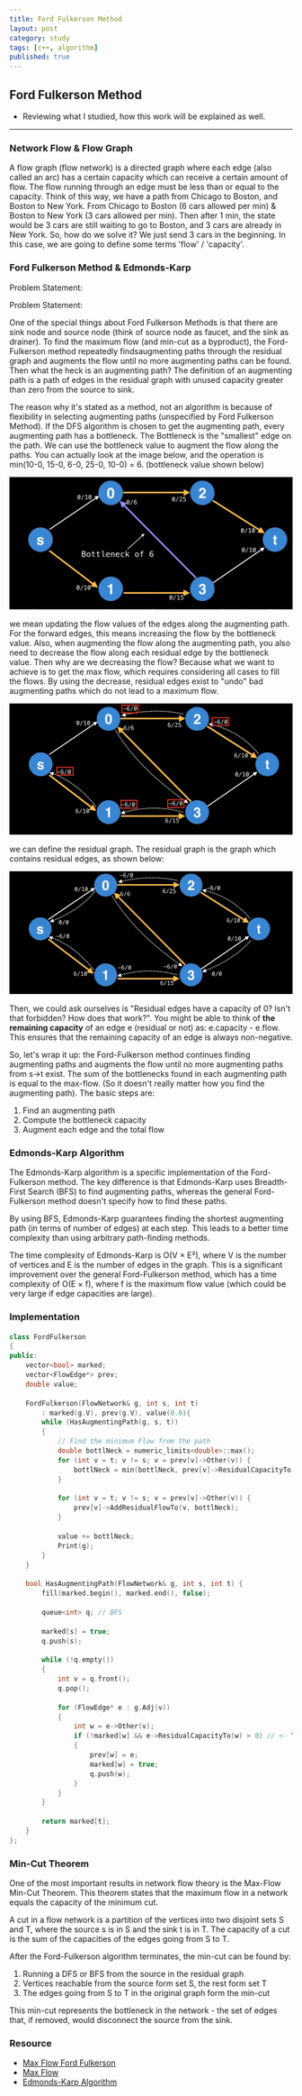 ```yaml
---
title: Ford Fulkerson Method
layout: post
category: study
tags: [c++, algorithm]
published: true
---
```


## Ford Fulkerson Method

* Reviewing what I studied, how this work will be explained as well. 
---

### Network Flow & Flow Graph

A flow graph (flow network) is a directed graph where each edge (also called an arc) has a certain capacity which can receive a certain amount of flow. The flow running through an edge must be less than or equal to the capacity. Think of this way, we have a path from Chicago to Boston, and Boston to New York. From Chicago to Boston (6 cars allowed per min) & Boston to New York (3 cars allowed per min). Then after 1 min, the state would be 3 cars are still waiting to go to Boston, and 3 cars are already in New York. So, how do we solve it? We just send 3 cars in the beginning. In this case, we are going to define some terms 'flow' / 'capacity'.

### Ford Fulkerson Method & Edmonds-Karp
Problem Statement:

Problem Statement:

One of the special things about Ford Fulkerson Methods is that there are sink node and source node (think of source node as faucet, and the sink as drainer).
To find the maximum flow (and min-cut as a byproduct), the Ford-Fulkerson method repeatedly findsaugmenting paths through the residual graph and augments the flow until no more augmenting paths can be found. Then what the heck is an augmenting path? The definition of an augmenting path is a path of edges in the residual graph with unused capacity greater than zero from the source to sink.

The reason why it's stated as a method, not an algorithm is because of flexibility in selecting augmenting paths (unspecified by Ford Fulkerson Method). If the DFS algorithm is chosen to get the augmenting path, every augmenting path has a bottleneck. The Bottleneck is the "smallest" edge on the path. We can use the bottleneck value to augment the flow along the paths. You can actually look at the image below, and the operation is min(10-0, 15-0, 6-0, 25-0, 10-0) = 6. (bottleneck value shown below)

![Bottleneck](../../../assets/img/photo/3-09-2024/bottleneck.png)

we mean updating the flow values of the edges along the augmenting path. For the forward edges, this means increasing the flow by the bottleneck value. Also, when augmenting the flow along the augmenting path, you also need to decrease the flow along each residual edge by the bottleneck value. Then why are we decreasing the flow? Because what we want to achieve is to get the max flow, which requires considering all cases to fill the flows. By using the decrease, residual edges exist to "undo" bad augmenting paths which do not lead to a maximum flow.

![Decrease the flow](../../../assets/img/photo/3-09-2024/decrease.png)

we can define the residual graph. The residual graph is the graph which contains residual edges, as shown below:

![Alt text](../../../assets/img/photo/3-09-2024/residualGraph.png)

Then, we could ask ourselves is "Residual edges have a capacity of 0? Isn't that forbidden? How does that work?". You might be able to think of **the remaining capacity** of an edge e (residual or not) as: e.capacity - e.flow. This ensures that the remaining capacity of an edge is always non-negative.

So, let's wrap it up: the Ford-Fulkerson method continues finding augmenting paths and augments the flow until no more augmenting paths from s->t exist. The sum of the bottlenecks found in each augmenting path is equal to the max-flow. (So it doesn't really matter how you find the augmenting path). The basic steps are:
1. Find an augmenting path
2. Compute the bottleneck capacity
3. Augment each edge and the total flow

### Edmonds-Karp Algorithm

The Edmonds-Karp algorithm is a specific implementation of the Ford-Fulkerson method. The key difference is that Edmonds-Karp uses Breadth-First Search (BFS) to find augmenting paths, whereas the general Ford-Fulkerson method doesn't specify how to find these paths.

By using BFS, Edmonds-Karp guarantees finding the shortest augmenting path (in terms of number of edges) at each step. This leads to a better time complexity than using arbitrary path-finding methods.

The time complexity of Edmonds-Karp is O(V × E²), where V is the number of vertices and E is the number of edges in the graph. This is a significant improvement over the general Ford-Fulkerson method, which has a time complexity of O(E × f), where f is the maximum flow value (which could be very large if edge capacities are large).

### Implementation
```cpp 
class FordFulkerson
{
public:
	vector<bool> marked;
	vector<FlowEdge*> prev;
	double value;

	FordFulkerson(FlowNetwork& g, int s, int t)
		: marked(g.V), prev(g.V), value(0.0){
		while (HasAugmentingPath(g, s, t))
		{
			// Find the minimum Flow from the path
			double bottlNeck = numeric_limits<double>::max();
			for (int v = t; v != s; v = prev[v]->Other(v)) {
				bottlNeck = min(bottlNeck, prev[v]->ResidualCapacityTo(v));
			}

			for (int v = t; v != s; v = prev[v]->Other(v)) {
				prev[v]->AddResidualFlowTo(v, bottlNeck);
			}

			value += bottlNeck;
			Print(g);
		}
	}

	bool HasAugmentingPath(FlowNetwork& g, int s, int t) {
		fill(marked.begin(), marked.end(), false);

		queue<int> q; // BFS

		marked[s] = true;
		q.push(s);

		while (!q.empty())
		{
			int v = q.front();
			q.pop();

			for (FlowEdge* e : g.Adj(v))
			{
				int w = e->Other(v);
				if (!marked[w] && e->ResidualCapacityTo(w) > 0) // <- TODO: BFS와의 차이 확인
				{
					prev[w] = e;
					marked[w] = true;
					q.push(w);
				}
			}
		}

		return marked[t];
	}
};
```

### Min-Cut Theorem
One of the most important results in network flow theory is the Max-Flow Min-Cut Theorem. This theorem states that the maximum flow in a network equals the capacity of the minimum cut.

A cut in a flow network is a partition of the vertices into two disjoint sets S and T, where the source s is in S and the sink t is in T. The capacity of a cut is the sum of the capacities of the edges going from S to T.

After the Ford-Fulkerson algorithm terminates, the min-cut can be found by:
1. Running a DFS or BFS from the source in the residual graph
2. Vertices reachable from the source form set S, the rest form set T
3. The edges going from S to T in the original graph form the min-cut

This min-cut represents the bottleneck in the network - the set of edges that, if removed, would disconnect the source from the sink.

### Resource 
* [Max Flow Ford Fulkerson](https://www.youtube.com/watch?v=LdOnanfc5TM&ab_channel=WilliamFiset)
* [Max Flow](https://blog.naver.com/ndb796/221237111220)
* [Edmonds-Karp Algorithm](https://en.wikipedia.org/wiki/Edmonds%E2%80%93Karp_algorithm)